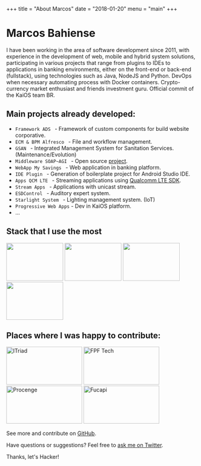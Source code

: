 +++
title = "About Marcos"
date = "2018-01-20"
menu = "main"
+++

# Marcos Bahiense

I have been working in the area of software development since 2011, with experience in the development of web, mobile and hybrid system solutions, participating in various projects that range from plugins to IDEs to applications in banking environments, either on the front-end or back-end (fullstack), using technologies such as Java, NodeJS and Python.
DevOps when necessary automating process with Docker containers.
Crypto-currency market enthusiast and friends investment guru.
Official commit of the KaiOS team BR.


## Main projects already developed:

* ```Framework ADS ``` - Framework of custom components for build website corporative.
* ```ECM & BPM Alfresco ``` - File and workflow management.
* ```GSAN ``` - Integrated Management System for Sanitation Services. (Maintenance/Evolution)
* ```Middleware SOAP~AGI ``` - Open source [project](https://github.com/mbahiense/Middleware/blob/master/README.md).
* ```WebApp My Savings ``` - Web application in banking platform.
* ```IDE Plugin ``` - Generation of boilerplate project for Android Studio IDE.
* ```Apps QCM LTE ``` - Streaming applications using [Qualcomm LTE SDK](https://www.haikudeck.com/lte-broadcast-science-and-technology-presentation-ca7d4424c4).
* ```Stream Apps ``` - Applications with unicast stream.
* ```ESDControl ``` - Auditory expert system.
* ```Starlight System ``` - Lighting management system. (IoT)
* ```Progressive Web Apps``` - Dev in KaiOS platform.
* ...

## Stack that I use the most
<div class="places-work">
<img src="/java.png" width="150" height="100">
<img src="/node.png" width="150" height="100">
<img src="/python.png" width="150" height="100">
<img src="/js.png" width="150" height="100">
</div>

## Places where I was happy to contribute:
<div class="places-work">
<img src="/itriad.jpg" width="200" height="100" title="ITriad" alt="ITriad">
<img src="/fpftech.png" width="200" height="100" title="FPF Tech" alt="FPF Tech">
<img src="/procenge.png" width="200" height="100" title="Procenge" alt="Procenge">
<img src="/fucapi.png" width="200" height="100" title="Fucapi" alt="Fucapi">
</div>

See more and contribute on [GitHub](https://github.com/mbahiense).

Have questions or suggestions? Feel free to [ask me on Twitter](https://twitter.com/MrBahiense).

Thanks, let's Hacker!